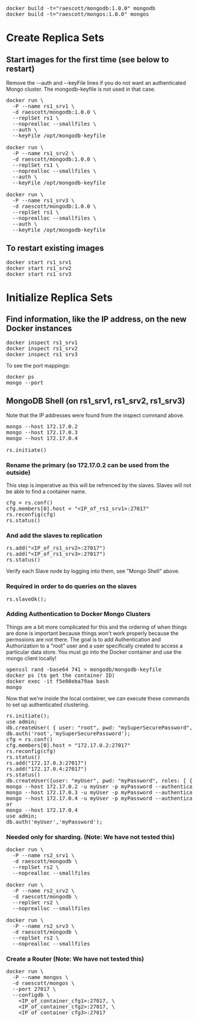 <pre>
docker build -t="raescott/mongodb:1.0.0" mongodb
docker build -t="raescott/mongos:1.0.0" mongos
</pre>

# Create Replica Sets

## Start images for the first time (see below to restart)
Remove the --auth and --keyFile lines if you do not want an authenticated Mongo cluster.  The mongodb-keyfile is not 
used in that case.
<pre>
docker run \
  -P --name rs1_srv1 \
  -d raescott/mongodb:1.0.0 \
  --replSet rs1 \
  --noprealloc --smallfiles \
  --auth \
  --keyFile /opt/mongodb-keyfile

docker run \
  -P --name rs1_srv2 \
  -d raescott/mongodb:1.0.0 \
  --replSet rs1 \
  --noprealloc --smallfiles \
  --auth \
  --keyFile /opt/mongodb-keyfile

docker run \
  -P --name rs1_srv3 \
  -d raescott/mongodb:1.0.0 \
  --replSet rs1 \
  --noprealloc --smallfiles \
  --auth \
  --keyFile /opt/mongodb-keyfile
</pre>
  
## To restart existing images
<pre>
docker start rs1_srv1
docker start rs1_srv2
docker start rs1_srv3
</pre>
  
# Initialize Replica Sets

## Find information, like the IP address, on the new Docker instances
<pre>
docker inspect rs1_srv1
docker inspect rs1_srv2
docker inspect rs1_srv3
</pre>

To see the port mappings:
<pre>
docker ps 
mongo --port <port>
</pre>

## MongoDB Shell (on rs1_srv1, rs1_srv2, rs1_srv3)
Note that the IP addresses were found from the inspect command above.
<pre>
mongo --host 172.17.0.2
mongo --host 172.17.0.3
mongo --host 172.17.0.4

rs.initiate()
</pre>

### Rename the primary (so 172.17.0.2 can be used from the outside)
This step is imperative as this will be refrenced by the slaves. Slaves will not be able to find a container name.

<pre>
cfg = rs.conf()
cfg.members[0].host = "&lt;IP_of_rs1_srv1&gt;:27017"
rs.reconfig(cfg)
rs.status()
</pre>

### And add the slaves to replication
<pre>
rs.add("&lt;IP_of_rs1_srv2&gt;:27017")
rs.add("&lt;IP_of_rs1_srv3&gt;:27017")
rs.status()
</pre>
Verify each Slave node by logging into them, see "Mongo Shell" above.

### Required in order to do queries on the slaves
<pre>
rs.slaveOk();
</pre>

### Adding Authentication to Docker Mongo Clusters
Things are a bit more complicated for this and the ordering of when things are done is important because things won't
work properly because the permssions are not there.  The goal is to add Authentication and Authorization to a "root"
user and a user specifically created to access a particular data store.  You must go into the Docker container and use 
the mongo client locally!

<pre>
openssl rand -base64 741 > mongodb/mongodb-keyfile
docker ps (to get the container ID)
docker exec -it f5e08eba79aa bash
mongo
</pre>
Now that we're inside the local container, we can execute these commands to set up authenticated clustering.
<pre>
rs.initiate();
use admin;
db.createUser( { user: "root", pwd: "mySuperSecurePassword", roles: [ { role: "root", db: "admin" }, ] })
db.auth('root','mySuperSecurePassword');
cfg = rs.conf()
cfg.members[0].host = "172.17.0.2:27017"
rs.reconfig(cfg)
rs.status()
rs.add("172.17.0.3:27017")
rs.add("172.17.0.4:27017")
rs.status()
db.createUser({user: "myUser", pwd: "myPassword", roles: [ { role: "dbOwner", db: "myDb" } ] });
mongo --host 172.17.0.2 -u myUser -p myPassword --authenticationDatabase admin myDb
mongo --host 172.17.0.3 -u myUser -p myPassword --authenticationDatabase admin myDb
mongo --host 172.17.0.4 -u myUser -p myPassword --authenticationDatabase admin myDb
or
mongo --host 172.17.0.4
use admin;
db.auth('myUser','myPassword');
</pre>

### Needed only for sharding. (Note: We have not tested this)

<pre>
docker run \
  -P --name rs2_srv1 \
  -d raescott/mongodb \
  --replSet rs2 \
  --noprealloc --smallfiles

docker run \
  -P --name rs2_srv2 \
  -d raescott/mongodb \
  --replSet rs2 \
  --noprealloc --smallfiles

docker run \
  -P --name rs2_srv3 \
  -d raescott/mongodb \
  --replSet rs2 \
  --noprealloc --smallfiles
</pre>

### Create a Router (Note: We have not tested this)
<pre>
docker run \
  -P --name mongos \
  -d raescott/mongos \
  --port 27017 \
  --configdb \
    &lt;IP_of_container_cfg1&gt;:27017, \
    &lt;IP_of_container_cfg2&gt;:27017, \
    &lt;IP_of_container_cfg3&gt;:27017
</pre>
